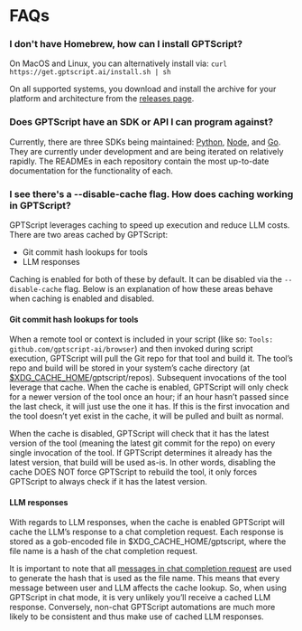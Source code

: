 # FAQs

### I don't have Homebrew, how can I install GPTScript?

On MacOS and Linux, you can alternatively install via: `curl https://get.gptscript.ai/install.sh | sh`

On all supported systems, you download and install the archive for your platform and architecture from the [releases page](https://github.com/gptscript-ai/gptscript/releases).


### Does GPTScript have an SDK or API I can program against?

Currently, there are three SDKs being maintained: [Python](https://github.com/gptscript-ai/py-gptscript), [Node](https://github.com/gptscript-ai/node-gptscript), and [Go](https://github.com/gptscript-ai/go-gptscript). They are currently under development and are being iterated on relatively rapidly. The READMEs in each repository contain the most up-to-date documentation for the functionality of each.

### I see there's a --disable-cache flag. How does caching working in GPTScript?

GPTScript leverages caching to speed up execution and reduce LLM costs. There are two areas cached by GPTScript:
- Git commit hash lookups for tools
- LLM responses

Caching is enabled for both of these by default. It can be disabled via the `--disable-cache` flag. Below is an explanation of how these areas behave when caching is enabled and disabled.

#### Git commit hash lookups for tools

When a remote tool or context is included in your script (like so: `Tools: github.com/gptscript-ai/browser`) and then invoked during script execution, GPTScript will pull the Git repo for that tool and build it. The tool’s repo and build will be stored in your system’s cache directory (at [$XDG_CACHE_HOME](https://pkg.go.dev/os#UserCacheDir)/gptscript/repos). Subsequent invocations of the tool leverage that cache. When the cache is enabled, GPTScript will only check for a newer version of the tool once an hour; if an hour hasn’t passed since the last check, it will just use the one it has. If this is the first invocation and the tool doesn’t yet exist in the cache, it will be pulled and built as normal.

When the cache is disabled, GPTScript will check that it has the latest version of the tool (meaning the latest git commit for the repo) on every single invocation of the tool. If GPTScript determines it already has the latest version, that build will be used as-is. In other words, disabling the cache DOES NOT force GPTScript to rebuild the tool, it only forces GPTScript to always check if it has the latest version.

#### LLM responses

With regards to LLM responses, when the cache is enabled GPTScript will cache the LLM’s response to a chat completion request. Each response is stored as a gob-encoded file in $XDG_CACHE_HOME/gptscript, where the file name is a hash of the chat completion request.

It is important to note that all [messages in chat completion request](https://platform.openai.com/docs/api-reference/chat/create#chat-create-messages) are used to generate the hash that is used as the file name. This means that every message between user and LLM affects the cache lookup. So, when using GPTScript in chat mode, it is very unlikely you’ll receive a cached LLM response. Conversely, non-chat GPTScript automations are much more likely to be consistent and thus make use of cached LLM responses.